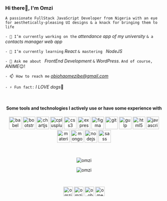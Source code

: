 ### Hi there👋, I'm Omzi</h1>
``A passionate FullStack JavaScript Developer from Nigeria with an eye for aesthetically-pleasing UI designs & a knack for bringing them to life``

 `` - 🔭 I’m currently working on the `` *attendance app of my university* `` & a `` *contacts manager web app*

 `` - 🌱 I’m currently learning `` *React*  `` & mastering  `` *NodeJS*

 `` - 💬 Ask me about  `` *FrontEnd Development* `` & `` *WordPress*.  `` And of course, `` *ANIME*😉!

 `` - 📫 How to reach me `` *obiohaomezibe@gmail.com*

 `` - ⚡ Fun fact: `` *I LOVE dogs*🐶

<br/>

<h4 align="center">Some tools and technologies I actively use or have some experience with</h4>

<p align="center"><img src="https://www.vectorlogo.zone/logos/babeljs/babeljs-icon.svg" alt="babel" width="40" height="40"/> <img src="https://devicons.github.io/devicon/devicon.git/icons/bootstrap/bootstrap-plain.svg" alt="bootstrap" width="40" height="40"/> <img src="https://www.chartjs.org/media/logo-title.svg" alt="chartjs" width="40" height="40"/> <img src="https://devicons.github.io/devicon/devicon.git/icons/cplusplus/cplusplus-original.svg" alt="cplusplus" width="40" height="40"/> <img src="https://devicons.github.io/devicon/devicon.git/icons/css3/css3-original-wordmark.svg" alt="css3" width="40" height="40"/> <img src="https://devicons.github.io/devicon/devicon.git/icons/express/express-original-wordmark.svg" alt="express" width="40" height="40"/> <img src="https://www.vectorlogo.zone/logos/figma/figma-icon.svg" alt="figma" width="40" height="40"/> <img src="https://www.vectorlogo.zone/logos/git-scm/git-scm-icon.svg" alt="git" width="40" height="40"/> <img src="https://devicons.github.io/devicon/devicon.git/icons/gulp/gulp-plain.svg" alt="gulp" width="40" height="40"/> <img src="https://devicons.github.io/devicon/devicon.git/icons/html5/html5-original-wordmark.svg" alt="html5" width="40" height="40"/> <img src="https://devicons.github.io/devicon/devicon.git/icons/javascript/javascript-original.svg" alt="javascript" width="40" height="40"/> <img src="https://raw.githubusercontent.com/prplx/svg-logos/5585531d45d294869c4eaab4d7cf2e9c167710a9/svg/materialize.svg" alt="materialize" width="40" height="40"/> <img src="https://devicons.github.io/devicon/devicon.git/icons/mongodb/mongodb-original-wordmark.svg" alt="mongodb" width="40" height="40"/> <img src="https://devicons.github.io/devicon/devicon.git/icons/nodejs/nodejs-original-wordmark.svg" alt="nodejs" width="40" height="40"/> <img src="https://devicons.github.io/devicon/devicon.git/icons/sass/sass-original.svg" alt="sass" width="40" height="40"/></p>

<br/>

<p align="center"><img src="https://github-readme-stats.vercel.app/api/?username=omzi&include_all_commits=true&show_icons=true&title_color=fff&icon_color=79ff97&text_color=9f9f9f&bg_color=151515" alt="omzi" /></p>

<p align="center"><img src="https://github-readme-stats.vercel.app/api/top-langs/?username=omzi&layout=compact" alt="omzi" /></p>

<br/>

<p align="center">
<a href="https://codepen.io/omzi" target="blank"><img align="center" src="https://cdn.jsdelivr.net/npm/simple-icons@3.0.1/icons/codepen.svg" alt="omzi" height="30" width="30" /></a>
<a href="https://dev.to/omzi" target="blank"><img align="center" src="https://cdn.jsdelivr.net/npm/simple-icons@3.0.1/icons/dev-dot-to.svg" alt="omzi" height="30" width="30" /></a>
<a href="https://twitter.com/o_obioha" target="blank"><img align="center" src="https://cdn.jsdelivr.net/npm/simple-icons@3.0.1/icons/twitter.svg" alt="o_obioha" height="30" width="30" /></a>
<a href="https://linkedin.com/in/omezibe-obioha" target="blank"><img align="center" src="https://cdn.jsdelivr.net/npm/simple-icons@3.0.1/icons/linkedin.svg" alt="omezibe-obioha" height="30" width="30" /></a>
</p>
